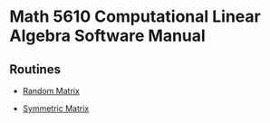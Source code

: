 # Math 5610 Computational Linear Algebra Software Manual

## Routines

* [Random Matrix](https://lsdroubay.github.io/math5610/softwaremanual/randmat)

* [Symmetric Matrix](https://lsdroubay.github.io/math5610/softwaremanual/symmat)
